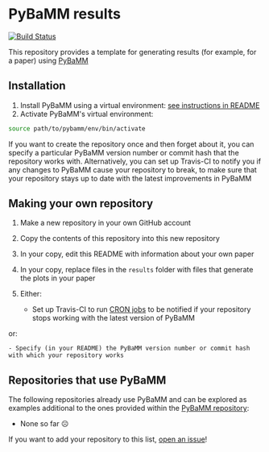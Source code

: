 # PyBaMM results

[![Build Status](https://travis-ci.com/pybamm-team/cookie-cutter-results.svg?branch=master)](https://travis-ci.com/pybamm-team/cookie-cutter-results)

This repository provides a template for generating results (for example, for a paper) using [PyBaMM](https://github.com/pybamm-team/PyBaMM)

## Installation

1. Install PyBaMM using a virtual environment: [see instructions in README](https://github.com/pybamm-team/PyBaMM)
1. Activate PyBaMM's virtual environment:
```bash
source path/to/pybamm/env/bin/activate
```

If you want to create the repository once and then forget about it, you can specify a particular PyBaMM version number or commit hash that the repository works with. Alternatively, you can set up Travis-CI to notify you if any changes to PyBaMM cause your repository to break, to make sure that your repository stays up to date with the latest improvements in PyBaMM

## Making your own repository

1. Make a new repository in your own GitHub account
1. Copy the contents of this repository into this new repository
1. In your copy, edit this README with information about your own paper
1. In your copy, replace files in the `results` folder with files that generate the plots in your paper
1. Either:

    - Set up Travis-CI to run [CRON jobs](https://docs.travis-ci.com/user/cron-jobs/) to be notified if your repository stops working with the latest version of PyBaMM
    
or:

    - Specify (in your README) the PyBaMM version number or commit hash with which your repository works

## Repositories that use PyBaMM

The following repositories already use PyBaMM and can be explored as examples additional to the ones provided within the [PyBaMM repository](https://github.com/pybamm-team/PyBaMM/tree/master/examples):

- None so far :frowning_face:

If you want to add your repository to this list, [open an issue](https://github.com/pybamm-team/cookie-cutter-results/issues/new)!

